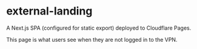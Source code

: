 # external-landing

A Next.js SPA (configured for static export) deployed to Cloudflare Pages.

This page is what users see when they are not logged in to the VPN.
